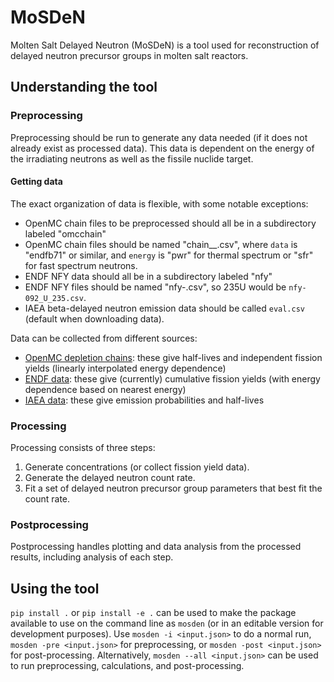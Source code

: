 # MoSDeN
Molten Salt Delayed Neutron (MoSDeN) is a tool used for reconstruction of delayed neutron precursor groups in molten salt reactors.


## Understanding the tool

### Preprocessing
Preprocessing should be run to generate any data needed (if it does not already exist as processed data).
This data is dependent on the energy of the irradiating neutrons as well as the fissile nuclide target.

#### Getting data
The exact organization of data is flexible, with some notable exceptions:
- OpenMC chain files to be preprocessed should all be in a subdirectory labeled "omcchain"
- OpenMC chain files should be named "chain_<data>_<energy>.csv", where `data` is "endfb71" or similar, and `energy` is "pwr" for thermal spectrum or "sfr" for fast spectrum neutrons.
- ENDF NFY data should all be in a subdirectory labeled "nfy"
- ENDF NFY files should be named "nfy-<ZZZ>_<ID>_<AAA>.csv", so 235U would be `nfy-092_U_235.csv`.
- IAEA beta-delayed neutron emission data should be called `eval.csv` (default when downloading data).

Data can be collected from different sources:
- [OpenMC depletion chains](https://openmc.org/depletion-chains/): these give half-lives and independent fission yields (linearly interpolated energy dependence)
- [ENDF data](https://www.nndc.bnl.gov/endf-releases/): these give (currently) cumulative fission yields (with energy dependence based on nearest energy)
- [IAEA data](https://www-nds.iaea.org/beta-delayed-neutron/database.html): these give emission probabilities and half-lives

### Processing
Processing consists of three steps:
1. Generate concentrations (or collect fission yield data).
2. Generate the delayed neutron count rate.
3. Fit a set of delayed neutron precursor group parameters that best fit the count rate.

### Postprocessing
Postprocessing handles plotting and data analysis from the processed results, including analysis of each step.

## Using the tool

`pip install .` or `pip install -e .` can be used to make the package available to use on the command line as `mosden` (or in an editable version for development purposes).
Use `mosden -i <input.json>` to do a normal run, `mosden -pre <input.json>` for preprocessing, or `mosden -post <input.json>` for post-processing.
Alternatively, `mosden --all <input.json>` can be used to run preprocessing, calculations, and post-processing.